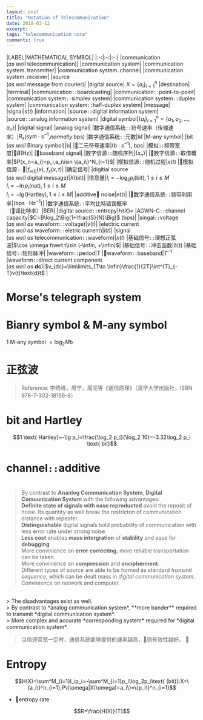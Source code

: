 ```yaml
---
layout: post
title: "Notation of Telecommunication"
date: 2019-03-12
excerpt:
tags: "telecommunication note"
comments: true
---
```


|LABEL|MATHEMATICAL SYMBOL|
|:-:|:-:|:-:|
|communication<br/>(*as well* telecommunication)|
|communication system|
|communication system```.```transmitter|
|communication system```.```channel|
|communication system```.```receiver|
|source<br/>(*as well* message from courier)|
|digital source| $X=\{a_i\}^n_{i=1}$
|destination|
|terminal|
|communication```::```boardcasting|
|communication```::```point-to-point|
|communication system```::```simplex system|
|communication system```::```duplex system|
|communication system```::```half-duplex system|
|message|
|signal|$s(t)$
|information|
|source```::```digital information system|
|source```::```analog information system|
|digital symbol|$\{a_i\}^n_{i=1}=\{a_1,a_2,\dots,a_n\}$|
|digital signal|
|analog signal|
|数字通信系统```::```符号速率（传输速率）|$R_s$($\text{sym}\cdot \text{s}^{-1}$,*normally* $\text{bps}$)
|数字通信系统```::```元数|$M$
|M-any symbol|
|bit<br/>(*as well* Binary symbol)|$\text{b}$|
|二元符号速率|$(\text{b}\cdot\text{s}^{-1})$, $\text{bps}$|
|模拟```::```频带宽度|$B$($\text{Hz}$)|
|baseband signal|
|数字信源```::```随机序列|$\{x_n\}$|
|数字信源```::```取值概率|$P(x_n=a_i)=p_i,a_i\isin \{a_i\}^N_{i=1}$|
|模拟信源```::```随机过程|$x(t)$
|模拟信源```::```|$f_{x(t)}(x)$, $f_x(x,t)$|
|确定信号|
|digitial source<br/>(*as well* digital message)|$X$($\text{bit}$)|
|信息量|$I_i=-\log_2p_i(\text{bit}),1\leqslant i\leqslant M$<br/>$I_i=-\ln p_i(\text{nat}),1\leqslant i\leqslant M$<br/>$I_i=-\lg (\text{Hartley}),1\leqslant i\leqslant M$|
|additive noise|n(t)|
|数字通信系统```::```频带利用率|($\text{bps}\cdot \text{Hz}^{-1}$)|
|数字通信系统```::```平均比特错误概率<br/>（误比特率）|$\text{BER}$|
|digital source```::```entropy|$H(X)=$
|AGWN-C```::```channel capacity|$C=B\log_2\Big(1+\frac{S}{N}\Big)$ (bps)|
|singal```::```voltage<br/>(*as well as* waveform```::```voltage)|$v(t)$|
|electric current<br/>(*as well as* waveform```::```eletric current)|$i(t)$|
|signal<br/>(*as well as* telecommunication```::```waveform)|$x(t)$
|基础信号```::```理想正弦波|$\cos \omega t\vert t\isin (-\infin, +\infin)$|
|基础信号```::```冲击函数|$\delta(t)$
|基础信号```::```矩形脉冲|
|waveform```::```period|$T$
|waveform```::```baseband|$T^{-1}$
|waveform```::```direct current component<br/> (*as well as* **dc**)|$v_{dc}=\lim\limits_{T\to \infin}\frac{1}{2T}\int^{T}_{-T}v(t)\text{d}t$
|


# Morse's telegraph system

# Bianry symbol & M-any symbol

$1$ M-any symbol $= \log_2{M} \text{b}$

# 正弦波

> Reference: 李晓峰，周宁，周亮等《通信原理》（清华大学出版社，ISBN 978-7-302-18166-8）

# $\text{bit}$ and $\text{Hartley}$

$$1 \text{ Hartley}=-\lg p_i=\frac{\log_2 p_i}{\log_2 10}=-3.32\log_2 p_i \text{ bit}$$

# channel```::```additive 

# ##

> By contrast to **Ananlog Communication System**, **Digital Comuunication System** with the following advantages: <br/>
> **Definite state of signals with ease reproducted** avoid the reposit of noise. Its quantity as well break the restricton of communication distance with repeater. <br/>
> **Distinguishable** digital signals hold probability of communication with less error rate under strong noise. <br/>
> **Less cost** enables **mass intergration** of **stability** and ease for **debugging**. <br/>
> More convinience on **error correcting**, more reliable transportation can be taken. <br/>
> More convinience on **compression** and **encipherment**.<br/>
> Different types of *source* are able to be formed as standard *transmit sequence*, which can be dealt mass in *digital communication system*.<br/>
> Convinience on network and computer.<br/>
<br/>
> The disadvantages exist as well.<br/>
> By contrast to *analog communication system*, **more bander** required to transmit *digital communication system*.<br/>
> More complex and accurate *corresponding system* required for *digital communication system*.

> 当信道带宽一定时，通信系统能够提供的速率越高，则有效性越好。


# Entropy

$$H(X)=\sum^M_{i=1}I_ip_i=-\sum^M_{i=1}p_i\log_2p_i\text{ (bit)}:X=\{a_i\}^n_{i=1},P\{\omega|X(\omega)=a_i\}=\{p_i\}^n_{i=1}$$

- entropy rate

$$R=\frac{H(X)}{T}$$